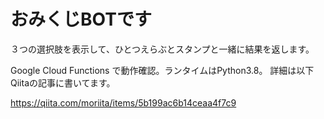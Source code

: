 # おみくじBOTです
３つの選択肢を表示して、ひとつえらぶとスタンプと一緒に結果を返します。

Google Cloud Functions で動作確認。ランタイムはPython3.8。
詳細は以下Qiitaの記事に書いてます。

https://qiita.com/moriita/items/5b199ac6b14ceaa4f7c9
